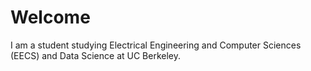 # Welcome

I am a student studying Electrical Engineering and Computer Sciences (EECS) and Data Science at UC Berkeley. 
